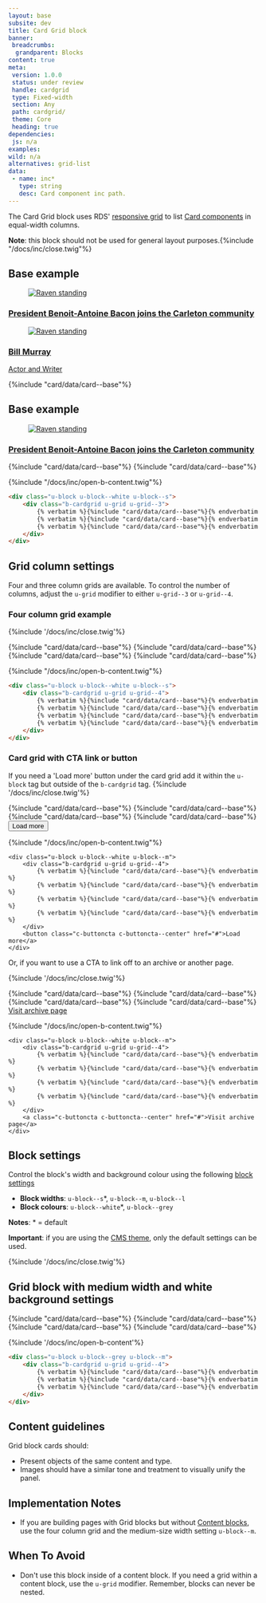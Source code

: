 ```yaml
---
layout: base
subsite: dev
title: Card Grid block
banner:
 breadcrumbs:
  grandparent: Blocks
content: true
meta:
 version: 1.0.0
 status: under review
 handle: cardgrid
 type: Fixed-width
 section: Any
 path: cardgrid/
 theme: Core
 heading: true
dependencies:
 js: n/a
examples:
wild: n/a
alternatives: grid-list
data:
 - name: inc*
   type: string
   desc: Card component inc path.
---
```


The Card Grid block uses RDS' [responsive grid](#) to list [Card components](#) in equal-width columns.

**Note**: this block should not be used for general layout purposes.{%include "/docs/inc/close.twig"%}

<div class="u-block u-block--white u-block--s">
	<h2>Base example</h2>
	<div class="b-cardgrid b-cardgrid--stacks u-grid u-grid--3">
				<article class="c-card" itemscope="" itemtype="http://schema.org/Article">
                    <a href="https://en.wikipedia.org/wiki/White-necked_raven" itemprop="url">
                        <figure class="card__figure" itemscope="" itemtype="http://schema.org/ImageObject">
                            <img src="http://cu-raven.s3.amazonaws.com/assets/img/raven/img-1.jpg" alt="Raven standing">
                        </figure>
                        <div class="card__body">
                            <h3 class="card__title" itemprop="name">President Benoit-Antoine Bacon joins the Carleton community</h3>
                        </div>
                    </a>
                </article>
<article class="c-card c-card--people" itemscope itemtype="http://schema.org/Article">
    <a href="https://en.wikipedia.org/wiki/Bill_Murray" itemprop="url">
        <figure class="card__figure" itemscope itemtype="http://schema.org/ImageObject">
            <img src="http://fillmurray.com/500/500" alt="Raven standing">
        </figure>
        <div class="card__body">
            <h3 class="card__title" itemprop="name">Bill Murray</h3>
            <p class="card__text" itemprop="description">Actor and Writer</p>
        </div>
    </a>
</article>
		{%include "card/data/card--base"%}
	</div>
</div>

<div class="u-block u-block--white u-block--s u-no-padding-bottom">
	<h2>Base example</h2>
	<div class="b-cardgrid u-grid u-grid--3">
		<article class="c-card" itemscope="" itemtype="http://schema.org/Article">
            <a href="https://en.wikipedia.org/wiki/White-necked_raven" itemprop="url">
                <figure class="card__figure" itemscope="" itemtype="http://schema.org/ImageObject">
                    <img src="http://cu-raven.s3.amazonaws.com/assets/img/raven/img-1.jpg" alt="Raven standing">
                </figure>
                <div class="card__body">
                    <h3 class="card__title" itemprop="name">President Benoit-Antoine Bacon joins the Carleton community</h3>
                </div>
            </a>
        </article>
		{%include "card/data/card--base"%}
		{%include "card/data/card--base"%}
	</div>
</div>

{%include "/docs/inc/open-b-content.twig"%}

```html
<div class="u-block u-block--white u-block--s">
	<div class="b-cardgrid u-grid u-grid--3">
		{% verbatim %}{%include "card/data/card--base"%}{% endverbatim %}
        {% verbatim %}{%include "card/data/card--base"%}{% endverbatim %}
        {% verbatim %}{%include "card/data/card--base"%}{% endverbatim %}
	</div>
</div>
```

## Grid column settings

Four and three column grids are available. To control the number of columns, adjust the `u-grid` modifier to either `u-grid--3` or `u-grid--4`.

### Four column grid example

{%include '/docs/inc/close.twig'%}

<div class="u-block u-block--white u-block--m">
	<div class="b-cardgrid u-grid u-grid--4">
		{%include "card/data/card--base"%}
		{%include "card/data/card--base"%}
		{%include "card/data/card--base"%}
		{%include "card/data/card--base"%}
	</div>
</div>

{%include "/docs/inc/open-b-content.twig"%}

```html
<div class="u-block u-block--white u-block--s">
	<div class="b-cardgrid u-grid u-grid--4">
		{% verbatim %}{%include "card/data/card--base"%}{% endverbatim %}
        {% verbatim %}{%include "card/data/card--base"%}{% endverbatim %}
        {% verbatim %}{%include "card/data/card--base"%}{% endverbatim %}
        {% verbatim %}{%include "card/data/card--base"%}{% endverbatim %}
	</div>
</div>
```

### Card grid with CTA link or button

If you need a 'Load more' button under the card grid add it within the `u-block` tag but outside of the `b-cardgrid` tag.
{%include '/docs/inc/close.twig'%}

<div class="u-block u-block--white u-block--m">
	<div class="b-cardgrid u-grid u-grid--4">
		{%include "card/data/card--base"%}
        {%include "card/data/card--base"%}
        {%include "card/data/card--base"%}
        {%include "card/data/card--base"%}
	</div>
	<button class="c-buttoncta c-buttoncta--center" href="#">Load more</a>
</div>

{%include "/docs/inc/open-b-content.twig"%}

```
<div class="u-block u-block--white u-block--m">
	<div class="b-cardgrid u-grid u-grid--4">
		{% verbatim %}{%include "card/data/card--base"%}{% endverbatim %}
        {% verbatim %}{%include "card/data/card--base"%}{% endverbatim %}
        {% verbatim %}{%include "card/data/card--base"%}{% endverbatim %}
        {% verbatim %}{%include "card/data/card--base"%}{% endverbatim %}
	</div>
	<button class="c-buttoncta c-buttoncta--center" href="#">Load more</a>
</div>
```

Or, if you want to use a CTA to link off to an archive or another page.

{%include '/docs/inc/close.twig'%}

<div class="u-block u-block--white u-block--m">
	<div class="b-cardgrid u-grid u-grid--4">
		{%include "card/data/card--base"%}
        {%include "card/data/card--base"%}
        {%include "card/data/card--base"%}
        {%include "card/data/card--base"%}
	</div>
	<a class="c-buttoncta c-buttoncta--center" href="#">Visit archive page</a>
</div>

{%include "/docs/inc/open-b-content.twig"%}

```
<div class="u-block u-block--white u-block--m">
	<div class="b-cardgrid u-grid u-grid--4">
		{% verbatim %}{%include "card/data/card--base"%}{% endverbatim %}
        {% verbatim %}{%include "card/data/card--base"%}{% endverbatim %}
        {% verbatim %}{%include "card/data/card--base"%}{% endverbatim %}
        {% verbatim %}{%include "card/data/card--base"%}{% endverbatim %}
	</div>
	<a class="c-buttoncta c-buttoncta--center" href="#">Visit archive page</a>
</div>
```


## Block settings

Control the block's width and background colour using the following [block settings](#)

- **Block widths**: `u-block--s`\*, `u-block--m`, `u-block--l`
- **Block colours**: `u-block--white`\*, `u-block--grey`

**Notes**: \* = default

**Important**: if you are using the [CMS theme](#), only the default settings can be used.

{%include '/docs/inc/close.twig'%}

<section class="u-block u-block--grey u-block--m">
	<h2>Grid block with medium width and white background settings</h2>
	<div class="b-cardgrid u-grid u-grid--4">
		{%include "card/data/card--base"%}
			{%include "card/data/card--base"%}
			{%include "card/data/card--base"%}
			{%include "card/data/card--base"%}
	</div>
</section>

{%include '/docs/inc/open-b-content'%}

```html
<div class="u-block u-block--grey u-block--m">
	<div class="b-cardgrid u-grid u-grid--4">
		{% verbatim %}{%include "card/data/card--base"%}{% endverbatim %}
        {% verbatim %}{%include "card/data/card--base"%}{% endverbatim %}
        {% verbatim %}{%include "card/data/card--base"%}{% endverbatim %}
	</div>
</div>
```

## Content guidelines

Grid block cards should:

- Present objects of the same content and type.
- Images should have a similar tone and treatment to visually unify the panel.

## Implementation Notes

- If you are building pages with Grid blocks but without [Content blocks](#), use the four column grid and the medium-size width setting `u-block--m`.

## When To Avoid

- Don't use this block inside of a content block. If you need a grid within a content block, use the `u-grid` modifier. Remember, blocks can never be nested.
